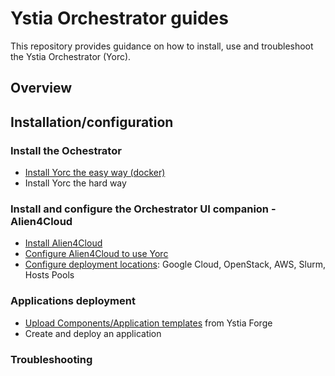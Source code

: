 # Ystia Orchestrator guides

This repository provides guidance on how to install, use and troubleshoot the Ystia Orchestrator (Yorc).

## Overview

## Installation/configuration

### Install the Ochestrator

  * [Install Yorc the easy way (docker)](docs/install/install_yorc_docker.md)
  * Install Yorc the hard way

### Install and configure the Orchestrator UI companion - Alien4Cloud

  * [Install Alien4Cloud](docs/install/install_a4c.md)
  * [Configure Alien4Cloud to use Yorc](docs/install/configure_a4c_yorc.md)
  * [Configure deployment locations](docs/install/configure_a4c_yorc_locations.md): Google Cloud, OpenStack, AWS, Slurm, Hosts Pools

### Applications deployment

  * [Upload Components/Application templates](docs/applications/upload_from_forge.md) from Ystia Forge
  * Create and deploy an application

### Troubleshooting
